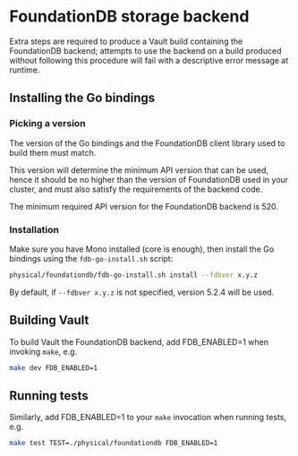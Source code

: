 # FoundationDB storage backend

Extra steps are required to produce a Vault build containing the FoundationDB
backend; attempts to use the backend on a build produced without following
this procedure will fail with a descriptive error message at runtime.

## Installing the Go bindings

### Picking a version

The version of the Go bindings and the FoundationDB client library used to
build them must match.

This version will determine the minimum API version that can be used, hence
it should be no higher than the version of FoundationDB used in your cluster,
and must also satisfy the requirements of the backend code.

The minimum required API version for the FoundationDB backend is 520.

### Installation

Make sure you have Mono installed (core is enough), then install the
Go bindings using the `fdb-go-install.sh` script:

```sh
physical/foundationdb/fdb-go-install.sh install --fdbver x.y.z
```

By default, if `--fdbver x.y.z` is not specified, version 5.2.4 will be used.

## Building Vault

To build Vault the FoundationDB backend, add FDB_ENABLED=1 when invoking
`make`, e.g.

```sh
make dev FDB_ENABLED=1
```

## Running tests

Similarly, add FDB_ENABLED=1 to your `make` invocation when running tests,
e.g.

```sh
make test TEST=./physical/foundationdb FDB_ENABLED=1
```
